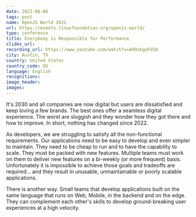 ```yaml
---
date: 2022-06-06
tags: post
name: OpenJS World 2022
url: https://events.linuxfoundation.org/openjs-world/
type: conference
title: Everybody is Responsible for Performance
slides_url:
recording_url: https://www.youtube.com/watch?v=A99zkgoFd18
city: Austin, TX
country: United States
country_code: US
language: English
recognitions:
image_header:
images:
---
```


It's 2030 and all companies are now digital but users are dissatisfied and keep loving a few brands. The best ones offer a seamless digital experience. The worst are sluggish and they wonder how they got there and how to improve. In short, nothing has changed since 2022.

As developers, we are struggling to satisfy all the non-functional requirements.
Our applications need to be easy to develop and even simpler to maintain. They need to be cheap to run and to have the capability to scale. They must be packed with new features. Multiple teams must work on them to deliver new features on a bi-weekly (or more frequent) basis. Unfortunately it is impossible to achieve those goals and tradeoffs are required… and they result in unusable, unmaintainable or poorly scalable applications.

There is another way. Small teams that develop applications built on the same language that runs on Web, Mobile, in the backend and on the edge. They can complement each other's skills to develop ground-breaking user experiences at a high velocity.
